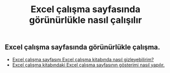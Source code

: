 ﻿---
title: Excel çalışma sayfasında görünürlükle nasıl çalışılır
second_title: Aspose.Cells Cloud Documen
linktitle: Görünürlük
type: docs
url: /tr/worksheets/panes/
keywords: How to work with visibility on an Excel worksheet
description: Aspose.Cells Cloud REST API, Excel Çalışma Sayfası üzerinde görünürlükle çalışmayı destekler. SDK, çeşitli geliştirme dillerini destekler. Bunlar arasında Android, C#, Go, Java, NodeJS, Perl, PHP, Python, Ruby ve Swift bulunur.
weight: 20
kwords: Excel, Office Bulut, REST API, Elektronik Tablo, PDF, CSV, Json, Markdown, Excel çalışma sayfasında görünürlükle nasıl çalışılır
---
## Excel çalışma sayfasında görünürlükle çalışma.

- [Excel çalışma sayfasını Excel çalışma kitabında nasıl gizleyebilirim?](/cells/tr/worksheets/hide/) 
- [Excel çalışma kitabındaki Excel çalışma sayfasının gösterimi nasıl yapılır.](/cells/tr/worksheets/unhide/) 



